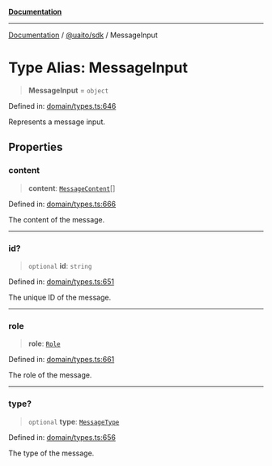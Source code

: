 [**Documentation**](../../../README.md)

***

[Documentation](../../../README.md) / [@uaito/sdk](../README.md) / MessageInput

# Type Alias: MessageInput

> **MessageInput** = `object`

Defined in: [domain/types.ts:646](https://github.com/elribonazo/uaito/blob/59519c0d40f515dbd89fd61e340cabe541998f9e/packages/sdk/src/domain/types.ts#L646)

Represents a message input.

## Properties

### content

> **content**: [`MessageContent`](MessageContent.md)[]

Defined in: [domain/types.ts:666](https://github.com/elribonazo/uaito/blob/59519c0d40f515dbd89fd61e340cabe541998f9e/packages/sdk/src/domain/types.ts#L666)

The content of the message.

***

### id?

> `optional` **id**: `string`

Defined in: [domain/types.ts:651](https://github.com/elribonazo/uaito/blob/59519c0d40f515dbd89fd61e340cabe541998f9e/packages/sdk/src/domain/types.ts#L651)

The unique ID of the message.

***

### role

> **role**: [`Role`](Role.md)

Defined in: [domain/types.ts:661](https://github.com/elribonazo/uaito/blob/59519c0d40f515dbd89fd61e340cabe541998f9e/packages/sdk/src/domain/types.ts#L661)

The role of the message.

***

### type?

> `optional` **type**: [`MessageType`](MessageType.md)

Defined in: [domain/types.ts:656](https://github.com/elribonazo/uaito/blob/59519c0d40f515dbd89fd61e340cabe541998f9e/packages/sdk/src/domain/types.ts#L656)

The type of the message.
